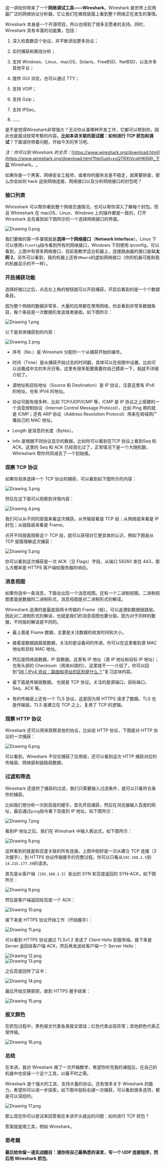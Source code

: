 这一讲给你带来了一个**网络调试工具——Wireshark**。Wireshark 是世界上应用最广泛的网络协议分析器，它让我们在微观层面上看到整个网络正在发生的事情。

Wireshark 本身是一个开源项目，所以也得到了很多志愿者的支持。同时，Wireshark 具有丰富的功能集，包括：

1. 深入检查数百个协议，并不断添加更多协议；
    
2. 实时捕获和离线分析；
    
3. 支持 Windows、Linux、macOS、Solaris、FreeBSD、NetBSD，以及许多其他平台；
    
4. 提供 GUI 浏览，也可以通过 TTY；
    
5. 支持 VOIP；
    
6. 支持 Gzip；
    
7. 支持 IPSec。
    
8. ……
    

是不是觉得Wireshark非常强大？无论你从事哪种开发工作，它都可以帮到你，因此也是面试经常考察的内容。**比如本讲关联的面试题：如何进行 TCP 抓包和调试**？下面请你带着问题，开始今天的学习吧。

_注：你可以到 Wireshark 的主页：_[https://www.wireshark.org/download.html](https://www.wireshark.org/download.html?fileGuid=xxQTRXtVcqtHK6j8)_下载 Wireshark。_

如果你是一个黑客、网络安全工程师，或者你的服务总是不稳定，就需要排查，那么你会如何 hack 这些网络连接、网络接口以及分析网络接口的封包呢？

### 接口列表

Whireshark 可以帮你看到整个网络交通情况，也可以帮你深入了解每个封包。而且 Whireshark 在 macOS、Linux、Windows 上的操作都是一致的，打开 Wireshark 会先看到如下图所示的一个选择网络接口的界面。

![Drawing 0.png](http://p6ui.toweydoc.tech:20080/images/stydocs/Cgp9HWCTpVWAMmCIAACa-Lf3Ezk286.png)

我们要做的第一件事情就是**选择一个网络接口**（**Network Interface**）。Linux 下可以使用`ifconfig`指令看到所有的网络接口，Windows 下则使用 ipconfig。可以看到，上图中有很多网络接口，目前我教学这台机器上，连接路由器的接口是**以太网 2**。另外可以看到，我的机器上还有`VMware`的虚拟网络接口（你的机器可能和我的机器显示的不一样）。

### 开启捕获功能

选择好接口之后，点击左上角的按钮就可以开启捕获，开启后看到的是一个个数据条目。

因为整个网络的数据非常多，大量的应用都在使用网络，你会看到非常多数据条目，每个条目是一次数据的发送或者接收。如下图所示：

![Drawing 1.png](http://p6ui.toweydoc.tech:20080/images/stydocs/CioPOWCTpV-AAY9XAAFmcX9uc-U085.png)

以下是具体捕获到的内容：

![Drawing 2.png](http://p6ui.toweydoc.tech:20080/images/stydocs/Cgp9HWCTpWWAdQPSAAHJ-HWaYz0586.png)

- 序号（No.）是 Wireshark 分配的一个从捕获开始的编号。
    
- 时间（Time）是从捕获开始过去的时间戳，具体可以在视图中设置，比如可以设置成中文的年月日等。这里有很多配置需要你自己摸索一下，我就不详细介绍了。
    
- 源地址和目标地址（Source 和 Destination）是 IP 协议，注意这里有 IPv6 的地址，也有 IPV4 的地址。
    
- 协议可能有很多种，比如 TCP/UDP/ICMP 等，ICMP 是 IP 协议之上搭建的一个消息控制协议（Internet Control Message Protocol），比如 Ping 用的就是 ICMP；还有 ARP 协议（Address Resolution Protocol）用来在局域网广播自己的 MAC 地址。
    
- Length 是消息的长度（Bytes）。
    
- Info 是根据不同协议显示的数据，比如你可以看到在TCP 协议上看到Seq 和 ACK。这里的 Seq 和 ACK 已经简化过了，正常情况下是一个大随机数，Whireshark 帮你共同减去了一个初始值。
    

### 观察 TCP 协议

如果你具体选择一个 TCP 协议的捕获，可以看到如下图所示的内容：

![Drawing 3.png](http://p6ui.toweydoc.tech:20080/images/stydocs/CioPOWCTpXCAQhhpAAA9Uqsah2A016.png)

然后在这下面可以观察到详情内容：

![Drawing 4.png](http://p6ui.toweydoc.tech:20080/images/stydocs/Cgp9HWCTpXeAGJAjAADSD8vKBNo956.png)

我们可以从不同的层面来看这次捕获。从传输层看是 TCP 段；从网络层来看是 IP 封包；从链路层来看是 Frame。

点开不同层面观察这个 TCP 段，就可以获得对它更具体的认识，例如下图是从 TCP 层面理解这次捕获：

![Drawing 5.png](http://p6ui.toweydoc.tech:20080/images/stydocs/Cgp9HWCTpYGAGGQaAAE4PBKz5m0260.png)

你可以看到这次捕获是一次 ACK（见 Flags）字段，从端口 58260 发往 443，那么大概率是 HTTPS 客户端给服务器的响应。

### 消息视图

如果你选中一条消息，下面会出现一个消息视图。还有一个二进制视图。二进制视图里面是数据的二进制形式，消息视图是对二进制形式的解读。

Whireshark 追溯的是最底层网卡传输的 Frame（帧），可以追溯到数据链路层。因此对二进制形式的解读，也就是我们的消息视图也要分层。因为对于同样的数据，不同层的解读是不同的。

- 最上面是 Frame 数据，主要是关注数据的收发时间和大小。
    
- 接着是数据链路层数据，关注的是设备间的传递。你可以在这里看到源 MAC 地址和目标 MAC 地址。
    
- 然后是网络层数据，IP 层数据。这里有 IP 地址（源 IP 地址和目标 IP 地址）；也有头部的 Checksum（用来纠错的）。这里就不一一介绍了，你可以回到“[06 | IPv4 协议：路由和寻址的区别是什么？](https://kaiwu.lagou.com/course/courseInfo.htm?courseId=837#/detail/pc?id=7271&fileGuid=xxQTRXtVcqtHK6j8)”复习这块内容。
    
- 最下面是传输层数据。 也就是 TCP 协议。关注的是源端口，目标端口，Seq、ACK 等。
    
- 有的传输层上还有一个 TLS 协议，这是因为用 HTTPS 请求了数据。TLS 也是传输层。TLS 是建立在 TCP 之上，复用了 TCP 的逻辑。
    

### 观察 HTTP 协议

Wireshark 还可以用来观察其他的协议，比如说 HTTP 协议，下图是对 HTTP 协议的一次捕获：

![Drawing 6.png](http://p6ui.toweydoc.tech:20080/images/stydocs/Cgp9HWCTpY2AEOKnAAE6yRKPJBg745.png)

可以看到，Wireshark 不仅仅捕获了应用层，还可以看到这次 HTTP 捕获对应的传输层、网络层和链路层数据。

### 过滤和筛选

Wireshark 还提供了捕获的过滤，我们只需要输入过滤条件，就可以只看符合条件的捕获。

比如我们想分析一次到百度的握手。首先开启捕获，然后在浏览器输入百度的网址，最后通过`ping`指令看下百度的 IP 地址，如下图所示：

![Drawing 7.png](http://p6ui.toweydoc.tech:20080/images/stydocs/Cgp9HWCTpZWAM_ZDAACDEGeqkD4822.png)

看到IP 地址之后，我们在 Wireshark 中输入表达式，如下图所示：

![Drawing 8.png](http://p6ui.toweydoc.tech:20080/images/stydocs/CioPOWCTpZuAdqvyAAJKx2ztVfs457.png)

这样看到的就是和百度关联的所有连接。上图中刚好是一次从建立 TCP 连接（3 次握手），到 HTTPS 协议传输握手的完整过程。你可以只看从`192.168.1.5`到`14.215.177.39`的请求。

首先是从客户端（`192.168.1.5`）发出的 SYN 和百度返回的 SYN-ACK，如下图所示：

![Drawing 9.png](http://p6ui.toweydoc.tech:20080/images/stydocs/Cgp9HWCTpaSAVVd3AACrCY_TI9w061.png)

然后是客户端返回给百度一个 ACK：

![Drawing 10.png](http://p6ui.toweydoc.tech:20080/images/stydocs/Cgp9HWCTpaqAc4GfAAA15zGZlCA421.png)

接下来是 HTTPS 协议开始工作（开始握手）：

![Drawing 11.png](http://p6ui.toweydoc.tech:20080/images/stydocs/CioPOWCTpa-AKOziAABRvFiPr0Q242.png)

可以看到 HTTPS 协议通过 TLSv1.2 发送了 Client Hello 到服务端。接下来是 Server 返回给客户端 ACK，然后再发送给客户端一个 Server Hello：

![Drawing 12.png](http://p6ui.toweydoc.tech:20080/images/stydocs/CioPOWCTpbWARjykAAA7-AoCxcc618.png)  
![Drawing 13.png](http://p6ui.toweydoc.tech:20080/images/stydocs/Cgp9HWCTpbuAcAuCAAA17DK_mn8422.png)

之后百度回传了证书：

![Drawing 14.png](http://p6ui.toweydoc.tech:20080/images/stydocs/CioPOWCTpcCAZ1NdAABB_oCh1OM046.png)

最后开始交换密钥，直到 HTTPS 握手结束：

![Drawing 15.png](http://p6ui.toweydoc.tech:20080/images/stydocs/Cgp9HWCTpcaAEOyoAAD6xEQthA8678.png)

### 报文颜色

在抓包过程中，黑色报文代表各类报文错误；红色代表出现异常；其他颜色代表正常传输。

![Drawing 16.png](http://p6ui.toweydoc.tech:20080/images/stydocs/Cgp9HWCTpcyAFfC8AAHgGuq9ECI016.png)

### 总结

在本讲，我对 Wireshark 做了一次开箱教学，希望你听完我的课程后，在自己的机器中也安装一个这个工具，以备不时之需。

Wireshark 是个强大的工具，支持大量的协议。还有很多关于 Wireshark 的能力，希望你可以进一步探索，如下图中鼠标右键一次捕获，可以看到很多选项，都是可以深挖的。

![Drawing 17.png](http://p6ui.toweydoc.tech:20080/images/stydocs/CioPOWCTpdOATgr1AADfReXfTIc663.png)

那么现在你可以尝试来回答我在本讲开头提出的问题：如何进行 TCP 抓包？

答案就是用工具，例如 Wireshark。

### 思考题

**最后给你留一道实战题目：请你用自己最熟悉的语言，写一个 UDP 连接程序，然后用 Wireshark 抓包**。